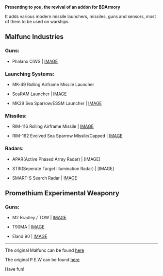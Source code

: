 **Presenting to you, the revival of an addon for BDArmory**

It adds various modern missile launchers, missiles, guns and sensors, most of them to be used on warships.

## Malfunc Industries

### Guns:

* Phalanx CIWS | [IMAGE](https://github.com/user-attachments/assets/e5896160-426d-48ea-97ad-7424e84b5f19)


### Launching Systems:

* MK-49 Rolling Airframe Missile Launcher

* SeaRAM Launcher | [IMAGE](https://github.com/user-attachments/assets/8a59fc83-e7ab-4b9b-96d1-ffbb0604d0cc)

* MK29 Sea Sparrow/ESSM Launcher | [IMAGE](https://github.com/user-attachments/assets/00a584f7-9c08-4735-9761-710b640533c5)


### Missiles:

* RIM-116 Rolling Airframe Missile | [IMAGE](https://github.com/user-attachments/assets/7b52610e-9479-4fbe-96c6-89dd1d76e1ea)

* RIM-162 Evolved Sea Sparrow Missile/Capped | [IMAGE](https://github.com/user-attachments/assets/17506811-c22e-4824-8573-2fdbc79d0147)


### Radars:

* APAR(Active Phased Array Radar) | [IMAGE]

* STIR(Seperate Target Illumination Radar) | [IMAGE]

* SMART-S Search Radar | [IMAGE](https://github.com/user-attachments/assets/b780c39d-85d1-4a0e-8514-2ff532fa2618)

  
## Promethium Experimental Weaponry

### Guns:

*  M2 Bradley / TOW | [IMAGE](https://github.com/user-attachments/assets/8d59fc13-bd40-4844-8850-7659f6d1687f)

*  T90MA | [IMAGE](https://github.com/user-attachments/assets/52c2d04c-64ee-44d2-a1ee-2d1dbf0c50ec)

*  Eland 90 | [IMAGE](https://github.com/user-attachments/assets/e6a07f93-4d7b-47b2-b857-ed51185edb7f)

-------------------------------------------------------

The original Malfunc can be found [here](https://forum.kerbalspaceprogram.com/topic/132330-112bda-01101-malfunc-weaponry-r09mk29-launcher-and-friends-may-04/#comments)

The original P.E.W can be found [here](https://spacedock.info/mod/237/P.E.W)


Have fun!

